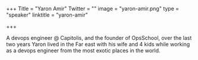 +++
Title = "Yaron Amir"
Twitter = ""
image = "yaron-amir.png"
type = "speaker"
linktitle = "yaron-amir"

+++


A devops engineer @ Capitolis, and the founder of OpsSchool, over the last two years Yaron lived in the Far east with his wife and 4 kids while working as a devops engineer from the most exotic places in the world.
